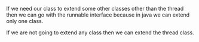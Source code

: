 If we need our class to extend some other classes other than the thread
then we can go with the runnable interface because in java we can extend
only one class.

If we are not going to extend any class then we can extend the thread
class.